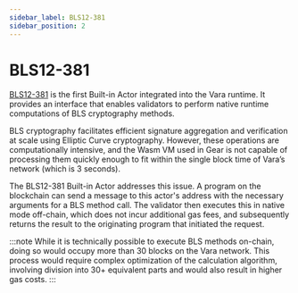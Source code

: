 ```yaml
---
sidebar_label: BLS12-381
sidebar_position: 2
---
```


# BLS12-381

[BLS12-381](https://github.com/gear-tech/gear/blob/master/pallets/gear-builtin/src/bls12_381.rs) is the first Built-in Actor integrated into the Vara runtime. It provides an interface that enables validators to perform native runtime computations of BLS cryptography methods.

BLS cryptography facilitates efficient signature aggregation and verification at scale using Elliptic Curve cryptography. However, these operations are computationally intensive, and the Wasm VM used in Gear is not capable of processing them quickly enough to fit within the single block time of Vara’s network (which is 3 seconds).

The BLS12-381 Built-in Actor addresses this issue. A program on the blockchain can send a message to this actor's address with the necessary arguments for a BLS method call. The validator then executes this in native mode off-chain, which does not incur additional gas fees, and subsequently returns the result to the originating program that initiated the request.

:::note
While it is technically possible to execute BLS methods on-chain, doing so would occupy more than 30 blocks on the Vara network. This process would require complex optimization of the calculation algorithm, involving division into 30+ equivalent parts and would also result in higher gas costs.
:::
